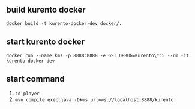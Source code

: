 ## build kurento docker

`docker build -t kurento-docker-dev docker/.`

## start kurento docker

`docker run --name kms -p 8888:8888 -e GST_DEBUG=Kurento\*:5 --rm -it kurento-docker-dev`

## start command

1. `cd player`
2. `mvn compile exec:java -Dkms.url=ws://localhost:8888/kurento`
